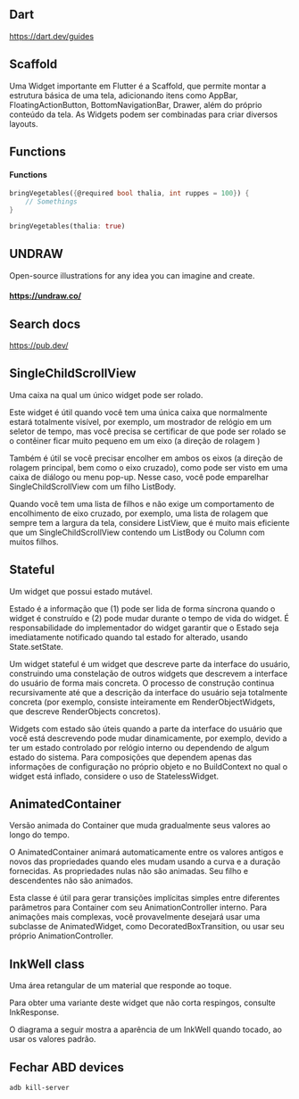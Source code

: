 ## Dart

https://dart.dev/guides

## Scaffold

Uma Widget importante em Flutter é a Scaffold, que permite montar a estrutura básica de uma tela, adicionando itens como AppBar, FloatingActionButton, BottomNavigationBar, Drawer, além do próprio conteúdo da tela. As Widgets podem ser combinadas para criar diversos layouts.

## Functions

#### Functions

```dart
bringVegetables({@required bool thalia, int ruppes = 100}) {
    // Somethings
}

bringVegetables(thalia: true)
```

## UNDRAW

Open-source illustrations for any idea you can imagine and create.

#### https://undraw.co/

## Search docs

https://pub.dev/

## SingleChildScrollView

Uma caixa na qual um único widget pode ser rolado.

Este widget é útil quando você tem uma única caixa que normalmente estará totalmente visível, por exemplo, um mostrador de relógio em um seletor de tempo, mas você precisa se certificar de que pode ser rolado se o contêiner ficar muito pequeno em um eixo (a direção de rolagem )

Também é útil se você precisar encolher em ambos os eixos (a direção de rolagem principal, bem como o eixo cruzado), como pode ser visto em uma caixa de diálogo ou menu pop-up. Nesse caso, você pode emparelhar SingleChildScrollView com um filho ListBody.

Quando você tem uma lista de filhos e não exige um comportamento de encolhimento de eixo cruzado, por exemplo, uma lista de rolagem que sempre tem a largura da tela, considere ListView, que é muito mais eficiente que um SingleChildScrollView contendo um ListBody ou Column com muitos filhos.

## Stateful

Um widget que possui estado mutável.

Estado é a informação que (1) pode ser lida de forma síncrona quando o widget é construído e (2) pode mudar durante o tempo de vida do widget. É responsabilidade do implementador do widget garantir que o Estado seja imediatamente notificado quando tal estado for alterado, usando State.setState.

Um widget stateful é um widget que descreve parte da interface do usuário, construindo uma constelação de outros widgets que descrevem a interface do usuário de forma mais concreta. O processo de construção continua recursivamente até que a descrição da interface do usuário seja totalmente concreta (por exemplo, consiste inteiramente em RenderObjectWidgets, que descreve RenderObjects concretos).

Widgets com estado são úteis quando a parte da interface do usuário que você está descrevendo pode mudar dinamicamente, por exemplo, devido a ter um estado controlado por relógio interno ou dependendo de algum estado do sistema. Para composições que dependem apenas das informações de configuração no próprio objeto e no BuildContext no qual o widget está inflado, considere o uso de StatelessWidget.

## AnimatedContainer

Versão animada do Container que muda gradualmente seus valores ao longo do tempo.

O AnimatedContainer animará automaticamente entre os valores antigos e novos das propriedades quando eles mudam usando a curva e a duração fornecidas. As propriedades nulas não são animadas. Seu filho e descendentes não são animados.

Esta classe é útil para gerar transições implícitas simples entre diferentes parâmetros para Container com seu AnimationController interno. Para animações mais complexas, você provavelmente desejará usar uma subclasse de AnimatedWidget, como DecoratedBoxTransition, ou usar seu próprio AnimationController.

## InkWell class

Uma área retangular de um material que responde ao toque.

Para obter uma variante deste widget que não corta respingos, consulte InkResponse.

O diagrama a seguir mostra a aparência de um InkWell quando tocado, ao usar os valores padrão.

## Fechar ABD devices

```sh
adb kill-server
```